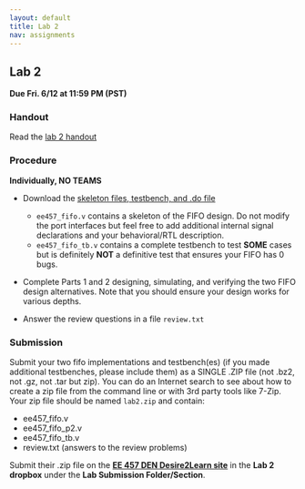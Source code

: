 ```yaml
---
layout: default
title: Lab 2
nav: assignments
---
```


## Lab 2

**Due Fri. 6/12 at 11:59 PM (PST)**

### Handout 
Read the [lab 2 handout](http://ee.usc.edu/~redekopp/ee457/ee457_fifo.pdf)

### Procedure
**Individually, NO TEAMS**

- Download the [skeleton files, testbench, and .do file](http://ee.usc.edu/~redekopp/ee457/ee457_fifo.zip)
   + `ee457_fifo.v` contains a skeleton of the FIFO design. Do not modify the port interfaces but feel free to add additional internal signal declarations and your behavioral/RTL description.
   + `ee457_fifo_tb.v` contains a complete testbench to test **SOME** cases but is definitely **NOT** a definitive test that ensures your FIFO has 0 bugs.

- Complete Parts 1 and 2 designing, simulating, and verifying the two FIFO design alternatives.  Note that you should ensure your design works for various depths.
- Answer the review questions in a file `review.txt`

### Submission

Submit your two fifo implementations and testbench(es) (if you made additional testbenches, please include them) as a SINGLE .ZIP file (not .bz2, not .gz, not .tar but zip).  You can do an Internet search to see about how to create a zip file from the command line or with 3rd party tools like 7-Zip.  Your zip file should be named `lab2.zip` and contain:

- ee457_fifo.v
- ee457_fifo_p2.v
- ee457_fifo_tb.v
- review.txt (answers to the review problems) 

Submit their .zip file on the **[EE 457 DEN Desire2Learn site](https://courses.uscden.net/d2l)** in the **Lab 2 dropbox** under the **Lab Submission Folder/Section**.  


